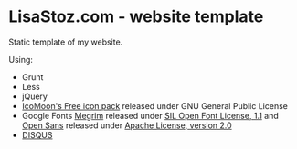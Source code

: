 LisaStoz.com - website template
===============================

Static template of my website.

Using:

- Grunt
- Less
- jQuery
- <a href="http://icomoon.io/#preview-free" target="_blank">IcoMoon's Free icon pack</a> released under GNU General Public License
- Google Fonts
    <a href="http://www.google.com/fonts/specimen/Megrim" target="_blank">Megrim</a> released under <a href="http://scripts.sil.org/cms/scripts/page.php?site_id=nrsi&id=OFL" target="_blank">SIL Open Font License, 1.1</a> and <a href="http://www.google.com/fonts/specimen/Open+Sans" target="_blank">Open Sans</a> released under <a href="http://www.apache.org/licenses/LICENSE-2.0.html" target="_blank">Apache License, version 2.0</a>
- <a href="http://disqus.com/">DISQUS</a>
